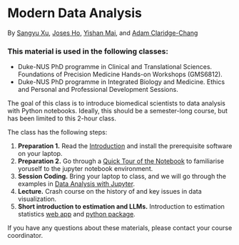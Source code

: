 # Modern Data Analysis


<!-- WARNING: THIS FILE WAS AUTOGENERATED! DO NOT EDIT! -->

By [Sangyu Xu](https://xusangyu.com/), [Joses
Ho](https://twitter.com/jacuzzijo), [Yishan
Mai](https://twitter.com/myish_irl), and [Adam
Claridge-Chang](http://www.claridgechang.net/)

### This material is used in the following classes:

- Duke-NUS PhD programme in Clinical and Translational Sciences.
  Foundations of Precision Medicine Hands-on Workshops (GMS6812).
- Duke-NUS PhD programme in Integrated Biology and Medicine. Ethics and
  Personal and Professional Development Sessions.

The goal of this class is to introduce biomedical scientists to data
analysis with Python notebooks. Ideally, this should be a semester-long
course, but has been limited to this 2-hour class.

The class has the following steps:

1.  **Preparation 1.** Read the [Introduction](introduction.html) and
    install the prerequisite software on your laptop.
2.  **Preparation 2.** Go through a [Quick Tour of the
    Notebook](quick_tour_of_the_notebook.html) to familiarise yoruself
    to the jupyter notebook environment.
3.  **Session Coding.** Bring your laptop to class, and we will go
    through the examples in [Data Analysis with
    Jupyter](data_analysis_with_jupyter_and_python.html).
4.  **Lecture.** Crash course on the history of and key issues in data
    visualization.
5.  **Short introduction to estimation and LLMs.** Introduction to
    estimation statistics [web app](https://www.estimationstats.com/#/)
    and [python package](dabest_introduction.html).

If you have any questions about these materials, please contact your
course coordinator.
